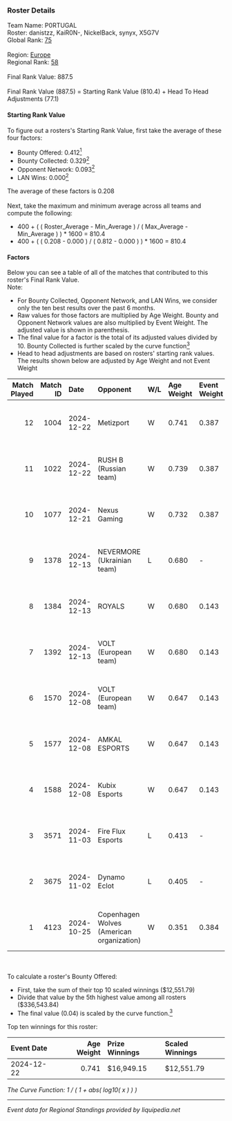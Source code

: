### Roster Details<br />
Team Name: P0RTUGAL<br />
Roster: danistzz, KaiR0N-, NickelBack, synyx, X5G7V<br />
Global Rank: [75](../../standings_global_2025_03_01.md)<br />
<br />
Region: [Europe]( ../../standings_europe_2025_03_01.md)<br />
Regional Rank: [58]( ../../standings_europe_2025_03_01.md)<br />
<br />
Final Rank Value:  887.5<br />
<br />
Final Rank Value (887.5) = Starting Rank Value (810.4) + Head To Head Adjustments (77.1)<br />

#### Starting Rank Value<br />
To figure out a rosters's Starting Rank Value, first take the average of these four factors:<br />
- Bounty Offered: 0.412[<sup>1</sup>](#table2)
- Bounty Collected: 0.329[<sup>2</sup>](#table1)
- Opponent Network: 0.093[<sup>2</sup>](#table1)
- LAN Wins: 0.000[<sup>2</sup>](#table1)

The average of these factors is 0.208<br />
<br />
Next, take the maximum and minimum average across all teams and compute the following:<br />
- 400 + ( ( Roster_Average - Min_Average ) / ( Max_Average - Min_Average ) ) * 1600 = 810.4
- 400 + ( ( 0.208 - 0.000 ) / ( 0.812 - 0.000 ) ) * 1600 = 810.4


#### Factors<br />
Below you can see a table of all of the matches that contributed to this roster's Final Rank Value.<br />
Note:<br />

- For Bounty Collected, Opponent Network, and LAN Wins, we consider only the ten best results over the past 6 months.
- Raw values for those factors are multiplied by Age Weight. Bounty and Opponent Network values are also multiplied by Event Weight. The adjusted value is shown in parenthesis.
- The final value for a factor is the total of its adjusted values divided by 10. Bounty Collected is further scaled by the curve function[<sup>3</sup>](#curveFunction)
- Head to head adjustments are based on rosters' starting rank values. The results shown below are adjusted by Age Weight and not Event Weight
<span id="table1"></span><br />


| Match Played | Match ID | Date       | Opponent                                  | W/L | Age Weight | Event Weight | Bounty Collected | Opponent Network | LAN Wins  | H2H Adj. | Roster                                      |
| -: | -: | :- | :- | :- | :- | :- | :- | :- | :- | -: | :- |
|           12 |     1004 | 2024-12-22 | Metizport                                 | W   | 0.741      | 0.387        | 0.074 (0.021)    | 0.564 (0.162)    | 0 (0.000) |    17.02 | danistzz, KaiR0N-, NickelBack, synyx, X5G7V |
|           11 |     1022 | 2024-12-22 | RUSH B (Russian team)                     | W   | 0.739      | 0.387        | 0.028 (0.008)    | 0.850 (0.243)    | 0 (0.000) |    14.19 | danistzz, KaiR0N-, NickelBack, synyx, X5G7V |
|           10 |     1077 | 2024-12-21 | Nexus Gaming                              | W   | 0.732      | 0.387        | 0.186 (0.053)    | 0.861 (0.244)    | 0 (0.000) |    16.61 | danistzz, KaiR0N-, NickelBack, synyx, X5G7V |
|            9 |     1378 | 2024-12-13 | NEVERMORE (Ukrainian team)                | L   | 0.680      | -            | -                | -                | -         |   -11.21 | danistzz, glowiing, KaiR0N-, synyx, X5G7V   |
|            8 |     1384 | 2024-12-13 | ROYALS                                    | W   | 0.680      | 0.143        | 0.004 (0.000)    | 0.225 (0.022)    | 0 (0.000) |     6.43 | danistzz, glowiing, KaiR0N-, synyx, X5G7V   |
|            7 |     1392 | 2024-12-13 | VOLT (European team)                      | W   | 0.680      | 0.143        | 0.003 (0.000)    | 0.179 (0.017)    | 0 (0.000) |     6.70 | danistzz, glowiing, KaiR0N-, synyx, X5G7V   |
|            6 |     1570 | 2024-12-08 | VOLT (European team)                      | W   | 0.647      | 0.143        | 0.003 (0.000)    | 0.179 (0.017)    | 0 (0.000) |     6.73 | danistzz, KaiR0N-, NickelBack, synyx, X5G7V |
|            5 |     1577 | 2024-12-08 | AMKAL ESPORTS                             | W   | 0.647      | 0.143        | 0.017 (0.002)    | 0.401 (0.037)    | 0 (0.000) |     9.13 | danistzz, KaiR0N-, NickelBack, synyx, X5G7V |
|            4 |     1588 | 2024-12-08 | Kubix Esports                             | W   | 0.647      | 0.143        | 0.045 (0.004)    | 0.573 (0.053)    | 0 (0.000) |    12.07 | danistzz, KaiR0N-, NickelBack, synyx, X5G7V |
|            3 |     3571 | 2024-11-03 | Fire Flux Esports                         | L   | 0.413      | -            | -                | -                | -         |    -4.57 | danistzz, KaiR0N-, rexxie, TruNiQ, X5G7V    |
|            2 |     3675 | 2024-11-02 | Dynamo Eclot                              | L   | 0.405      | -            | -                | -                | -         |    -2.51 | danistzz, KaiR0N-, rexxie, TruNiQ, X5G7V    |
|            1 |     4123 | 2024-10-25 | Copenhagen Wolves (American organization) | W   | 0.351      | 0.384        | 0.016 (0.002)    | 1.000 (0.135)    | 0 (0.000) |     6.47 | danistzz, KaiR0N-, rexxie, TruNiQ, X5G7V    |

<br />
<span id="table2"></span><br />
To calculate a roster's Bounty Offered:<br />

- First, take the sum of their top 10 scaled winnings ($12,551.79)
- Divide that value by the 5th highest value among all rosters ($336,543.84)
- The final value (0.04) is scaled by the curve function.[<sup>3</sup>](#curveFunction)

Top ten winnings for this roster:<br />

| Event Date | Age Weight | Prize Winnings | Scaled Winnings |
| :- | -: | :- | :- |
| 2024-12-22 |      0.741 | $16,949.15     | $12,551.79      |


<span id="curveFunction"></span>_The Curve Function: 1 / ( 1 + abs( log10( x ) ) )_<br />

---
_Event data for Regional Standings provided by liquipedia.net_<br />
